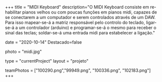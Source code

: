 +++
title = "MIDI Keyboard"
description="O MIDI Keyboard consiste em re-habilitar pianos velhos ou com poucas funções em pianos midi, capazes de se conectarem a um computador e serem controlados através de um DAW. Para isso mapear-se-á a matriz responsável pelo controlo do teclado, ligar-se-á a um controlador (arduino) e programar-se-á o mesmo para receber o sinal das teclas; soldar-se-á uma entrada midi para estabelecer a ligação." 

date = "2020-10-14" 
Destacado=false 

photo = "midi.jpg" 

type = "currentProject" 
layout = "projeto"

teamPhotos = ["100290.png","99949.png", "100336.png", "102183.png"] 
+++
